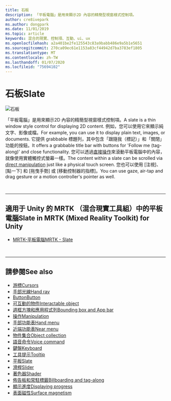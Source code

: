 ```yaml
---
title: 石板
description: 「平板電腦」是用來顯示2D 內容的精簡型視窗樣式控制項。
author: cre8ivepark
ms.author: dongpark
ms.date: 11/01/2019
ms.topic: article
keywords: 混合的現實、控制項、互動、ui、ux
ms.openlocfilehash: a2a401be2fe125543c83a9babb486e9a5b1e5651
ms.sourcegitcommit: 270ca09ec61e1153a83cf44942d7ba3783ef1805
ms.translationtype: MT
ms.contentlocale: zh-TW
ms.lasthandoff: 01/07/2020
ms.locfileid: "75694102"
---
```

# <a name="slate"></a><span data-ttu-id="66613-104">石板</span><span class="sxs-lookup"><span data-stu-id="66613-104">Slate</span></span>

![石板](images/UX/UX_Hero_Slate.jpg)

<span data-ttu-id="66613-106">「平板電腦」是用來顯示2D 內容的精簡型視窗樣式控制項。</span><span class="sxs-lookup"><span data-stu-id="66613-106">A slate is a thin window style control for displaying 2D content.</span></span> <span data-ttu-id="66613-107">例如，您可以使用它來顯示純文字、影像或檔。</span><span class="sxs-lookup"><span data-stu-id="66613-107">For example, you can use it to display plain text, images, or documents.</span></span> <span data-ttu-id="66613-108">它提供 grabbable 標題列，其中包含「跟隨我（標記）」和「關閉」功能的按鈕。</span><span class="sxs-lookup"><span data-stu-id="66613-108">It offers a grabbable title bar with buttons for 'Follow me (tag-along)' and close functionality.</span></span> <span data-ttu-id="66613-109">您可以透過[直接操作](direct-manipulation.md#2d-slate-interaction)來滾動平板電腦中的內容，就像使用實體觸控式螢幕一樣。</span><span class="sxs-lookup"><span data-stu-id="66613-109">The content within a slate can be scrolled via [direct manipulation](direct-manipulation.md#2d-slate-interaction) just like a physical touch screen.</span></span> <span data-ttu-id="66613-110">您也可以使用 [注視]、[點一下] 和 [拖曳手勢] 或 [移動控制器的指標]。</span><span class="sxs-lookup"><span data-stu-id="66613-110">You can use gaze, air-tap and drag gesture or a motion controller's pointer as well.</span></span>

<br>

---

## <a name="slate-in-mrtk-mixed-reality-toolkit-for-unity"></a><span data-ttu-id="66613-111">適用于 Unity 的 MRTK （混合現實工具組）中的平板電腦</span><span class="sxs-lookup"><span data-stu-id="66613-111">Slate in MRTK (Mixed Reality Toolkit) for Unity</span></span>

* [<span data-ttu-id="66613-112">MRTK-平板電腦</span><span class="sxs-lookup"><span data-stu-id="66613-112">MRTK - Slate</span></span>](https://microsoft.github.io/MixedRealityToolkit-Unity/Documentation/README_Slate.html)

<br>

---

## <a name="see-also"></a><span data-ttu-id="66613-113">請參閱</span><span class="sxs-lookup"><span data-stu-id="66613-113">See also</span></span>

* [<span data-ttu-id="66613-114">游標</span><span class="sxs-lookup"><span data-stu-id="66613-114">Cursors</span></span>](cursors.md)
* [<span data-ttu-id="66613-115">手部光線</span><span class="sxs-lookup"><span data-stu-id="66613-115">Hand ray</span></span>](point-and-commit.md)
* [<span data-ttu-id="66613-116">Button</span><span class="sxs-lookup"><span data-stu-id="66613-116">Button</span></span>](button.md)
* [<span data-ttu-id="66613-117">可互動的物件</span><span class="sxs-lookup"><span data-stu-id="66613-117">Interactable object</span></span>](interactable-object.md)
* [<span data-ttu-id="66613-118">週框方塊和應用程式列</span><span class="sxs-lookup"><span data-stu-id="66613-118">Bounding box and App bar</span></span>](app-bar-and-bounding-box.md)
* [<span data-ttu-id="66613-119">操作</span><span class="sxs-lookup"><span data-stu-id="66613-119">Manipulation</span></span>](direct-manipulation.md)
* [<span data-ttu-id="66613-120">手部功能表</span><span class="sxs-lookup"><span data-stu-id="66613-120">Hand menu</span></span>](hand-menu.md)
* [<span data-ttu-id="66613-121">近端功能表</span><span class="sxs-lookup"><span data-stu-id="66613-121">Near menu</span></span>](near-menu.md)
* [<span data-ttu-id="66613-122">物件集合</span><span class="sxs-lookup"><span data-stu-id="66613-122">Object collection</span></span>](object-collection.md)
* [<span data-ttu-id="66613-123">語音命令</span><span class="sxs-lookup"><span data-stu-id="66613-123">Voice command</span></span>](voice-input.md)
* [<span data-ttu-id="66613-124">鍵盤</span><span class="sxs-lookup"><span data-stu-id="66613-124">Keyboard</span></span>](keyboard.md)
* [<span data-ttu-id="66613-125">工具提示</span><span class="sxs-lookup"><span data-stu-id="66613-125">Tooltip</span></span>](tooltip.md)
* [<span data-ttu-id="66613-126">平板</span><span class="sxs-lookup"><span data-stu-id="66613-126">Slate</span></span>](slate.md)
* [<span data-ttu-id="66613-127">滑桿</span><span class="sxs-lookup"><span data-stu-id="66613-127">Slider</span></span>](slider.md)
* [<span data-ttu-id="66613-128">著色器</span><span class="sxs-lookup"><span data-stu-id="66613-128">Shader</span></span>](shader.md)
* [<span data-ttu-id="66613-129">佈告板和常駐標籤</span><span class="sxs-lookup"><span data-stu-id="66613-129">Billboarding and tag-along</span></span>](billboarding-and-tag-along.md)
* [<span data-ttu-id="66613-130">顯示進度</span><span class="sxs-lookup"><span data-stu-id="66613-130">Displaying progress</span></span>](progress.md)
* [<span data-ttu-id="66613-131">表面磁性</span><span class="sxs-lookup"><span data-stu-id="66613-131">Surface magnetism</span></span>](surface-magnetism.md)

